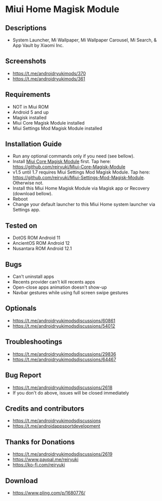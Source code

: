 # Miui Home Magisk Module

## Descriptions
- System Launcher, Mi Wallpaper, Mi Wallpaper Carousel, Mi Search, & App Vault by Xiaomi Inc.

## Screenshots
- https://t.me/androidryukimods/370
- https://t.me/androidryukimods/361

## Requirements
- NOT in Miui ROM
- Android 5 and up
- Magisk installed
- Miui Core Magisk Module installed
- Miui Settings Mod Magisk Module installed

## Installation Guide
- Run any optional commands only if you need (see bellow).
- Install [Miui Core Magisk Module](https://github.com/reiryuki/Miui-Core-Magisk-Module) first. Tap here: https://github.com/reiryuki/Miui-Core-Magisk-Module
- v1.5 until 1.7 requires Miui Settings Mod Magisk Module. Tap here: https://github.com/reiryuki/Miui-Settings-Mod-Magisk-Module. Otherwise not.
- Install this Miui Home Magisk Module via Magisk app or Recovery (download bellow).
- Reboot
- Change your default launcher to this Miui Home system launcher via Settings app.

## Tested on
- DotOS ROM Android 11
- AncientOS ROM Android 12
- Nusantara ROM Android 12.1

## Bugs
- Can't uninstall apps
- Recents provider can't kill recents apps
- Open-close apps animation doesn't show-up
- Navbar gestures while using full screen swipe gestures

## Optionals
- https://t.me/androidryukimodsdiscussions/60861
- https://t.me/androidryukimodsdiscussions/54012

## Troubleshootings
- https://t.me/androidryukimodsdiscussions/29836
- https://t.me/androidryukimodsdiscussions/64467

## Bug Report
- https://t.me/androidryukimodsdiscussions/2618
- If you don't do above, issues will be closed immediately

## Credits and contributors
- https://t.me/androidryukimodsdiscussions
- https://t.me/androidappsportdevelopment

## Thanks for Donations
- https://t.me/androidryukimodsdiscussions/2619
- https://www.paypal.me/reiryuki
- https://ko-fi.com/reiryuki

## Download
- https://www.pling.com/p/1680776/

